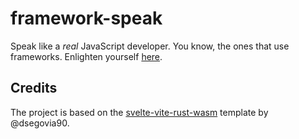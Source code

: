 # framework-speak

Speak like a _real_ JavaScript developer. You know, the ones that use frameworks. Enlighten yourself [here](https://ashwagandhae.github.io/framework-speak/).

## Credits

The project is based on the [svelte-vite-rust-wasm](https://github.com/dsegovia90/wasm-vite-svelte-monorepo) template by @dsegovia90.
